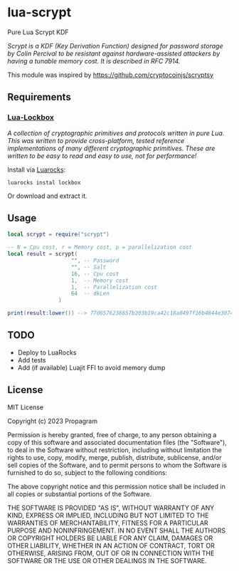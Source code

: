 # lua-scrypt
Pure Lua Scrypt KDF

*Scrypt is a KDF (Key Derivation Function) designed for password storage by Colin Percival to be resistant against hardware-assisted attackers by having a tunable memory cost. It is described in RFC 7914.*

This module was inspired by https://github.com/cryptocoinjs/scryptsy

## Requirements

### [Lua-Lockbox](https://github.com/somesocks/lua-lockbox)
*A collection of cryptographic primitives and protocols written in pure Lua. This was written to provide cross-platform, tested reference implementations of many different cryptographic primitives. These are written to be easy to read and easy to use, not for performance!*

Install via [Luarocks](https://luarocks.org):
```
luarocks instal lockbox
```
Or download and extract it.

## Usage

```lua
local scrypt = require("scrypt")

-- N = Cpu cost, r = Memory cost, p = parallelization cost
local result = scrypt(
                    "", -- Password
                    "", -- Salt
                    16, -- Cpu cost
                    1,  -- Memory cost
                    1,  -- Parallelization cost
                    64  -- dkLen
                )

print(result:lower()) --> 77d6576238657b203b19ca42c18a0497f16b4844e3074ae8dfdffa3fede21442fcd0069ded0948f8326a753a0fc81f17e8d3e0fb2e0d3628cf35e20c38d18906
```

## TODO

 - Deploy to LuaRocks
 - Add tests
 - Add (if available) Luajit FFI to avoid memory dump

## License

MIT License

Copyright (c) 2023 Propagram

Permission is hereby granted, free of charge, to any person obtaining a copy
of this software and associated documentation files (the "Software"), to deal
in the Software without restriction, including without limitation the rights
to use, copy, modify, merge, publish, distribute, sublicense, and/or sell
copies of the Software, and to permit persons to whom the Software is
furnished to do so, subject to the following conditions:

The above copyright notice and this permission notice shall be included in all
copies or substantial portions of the Software.

THE SOFTWARE IS PROVIDED "AS IS", WITHOUT WARRANTY OF ANY KIND, EXPRESS OR
IMPLIED, INCLUDING BUT NOT LIMITED TO THE WARRANTIES OF MERCHANTABILITY,
FITNESS FOR A PARTICULAR PURPOSE AND NONINFRINGEMENT. IN NO EVENT SHALL THE
AUTHORS OR COPYRIGHT HOLDERS BE LIABLE FOR ANY CLAIM, DAMAGES OR OTHER
LIABILITY, WHETHER IN AN ACTION OF CONTRACT, TORT OR OTHERWISE, ARISING FROM,
OUT OF OR IN CONNECTION WITH THE SOFTWARE OR THE USE OR OTHER DEALINGS IN THE
SOFTWARE.
